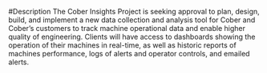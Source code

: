 #Description
The Cober Insights Project is seeking approval to plan, design, build, and implement a new data collection and analysis tool for Cober and Cober’s customers to track machine operational data and enable higher quality of engineering. Clients will have access to dashboards showing the operation of their machines in real-time, as well as historic reports of machines performance, logs of alerts and operator controls, and emailed alerts. 
